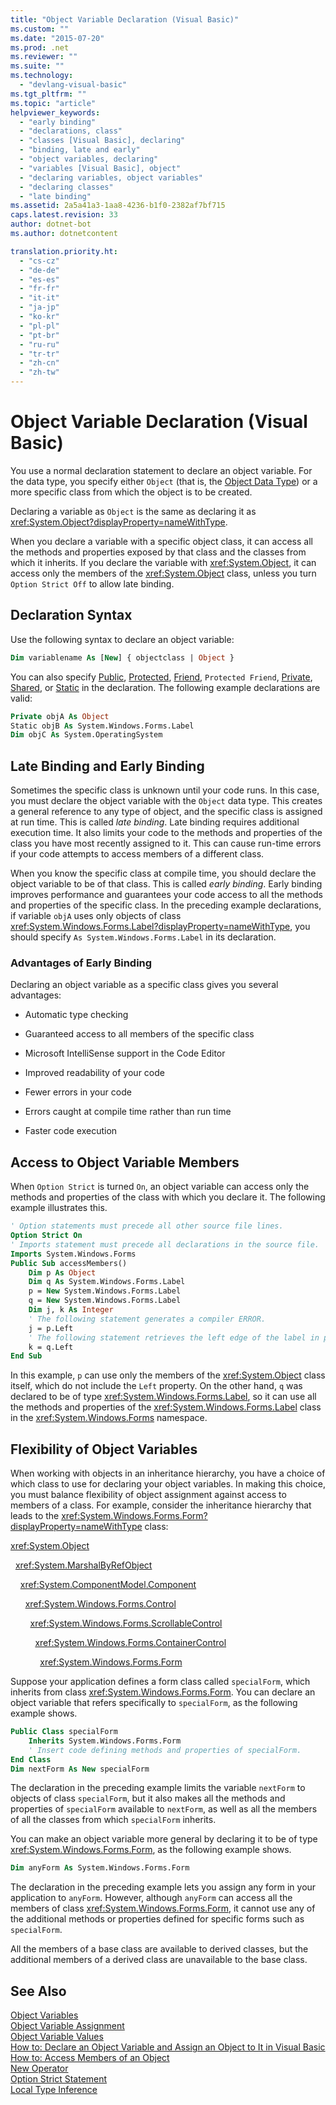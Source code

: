 ```yaml
---
title: "Object Variable Declaration (Visual Basic)"
ms.custom: ""
ms.date: "2015-07-20"
ms.prod: .net
ms.reviewer: ""
ms.suite: ""
ms.technology: 
  - "devlang-visual-basic"
ms.tgt_pltfrm: ""
ms.topic: "article"
helpviewer_keywords: 
  - "early binding"
  - "declarations, class"
  - "classes [Visual Basic], declaring"
  - "binding, late and early"
  - "object variables, declaring"
  - "variables [Visual Basic], object"
  - "declaring variables, object variables"
  - "declaring classes"
  - "late binding"
ms.assetid: 2a5a41a3-1aa8-4236-b1f0-2382af7bf715
caps.latest.revision: 33
author: dotnet-bot
ms.author: dotnetcontent

translation.priority.ht: 
  - "cs-cz"
  - "de-de"
  - "es-es"
  - "fr-fr"
  - "it-it"
  - "ja-jp"
  - "ko-kr"
  - "pl-pl"
  - "pt-br"
  - "ru-ru"
  - "tr-tr"
  - "zh-cn"
  - "zh-tw"
---
```

# Object Variable Declaration (Visual Basic)
You use a normal declaration statement to declare an object variable. For the data type, you specify either `Object` (that is, the [Object Data Type](../../../../visual-basic/language-reference/data-types/object-data-type.md)) or a more specific class from which the object is to be created.  
  
 Declaring a variable as `Object` is the same as declaring it as <xref:System.Object?displayProperty=nameWithType>.  
  
 When you declare a variable with a specific object class, it can access all the methods and properties exposed by that class and the classes from which it inherits. If you declare the variable with <xref:System.Object>, it can access only the members of the <xref:System.Object> class, unless you turn `Option Strict Off` to allow late binding.  
  
## Declaration Syntax  
 Use the following syntax to declare an object variable:  
  
```vb  
Dim variablename As [New] { objectclass | Object }  
```  
  
 You can also specify [Public](../../../../visual-basic/language-reference/modifiers/public.md), [Protected](../../../../visual-basic/language-reference/modifiers/protected.md), [Friend](../../../../visual-basic/language-reference/modifiers/friend.md), `Protected Friend`, [Private](../../../../visual-basic/language-reference/modifiers/private.md), [Shared](../../../../visual-basic/language-reference/modifiers/shared.md), or [Static](../../../../visual-basic/language-reference/modifiers/static.md) in the declaration. The following example declarations are valid:  
  
```vb  
Private objA As Object  
Static objB As System.Windows.Forms.Label  
Dim objC As System.OperatingSystem  
```  
  
## Late Binding and Early Binding  
 Sometimes the specific class is unknown until your code runs. In this case, you must declare the object variable with the `Object` data type. This creates a general reference to any type of object, and the specific class is assigned at run time. This is called *late binding*. Late binding requires additional execution time. It also limits your code to the methods and properties of the class you have most recently assigned to it. This can cause run-time errors if your code attempts to access members of a different class.  
  
 When you know the specific class at compile time, you should declare the object variable to be of that class. This is called *early binding*. Early binding improves performance and guarantees your code access to all the methods and properties of the specific class. In the preceding example declarations, if variable `objA` uses only objects of class <xref:System.Windows.Forms.Label?displayProperty=nameWithType>, you should specify `As System.Windows.Forms.Label` in its declaration.  
  
### Advantages of Early Binding  
 Declaring an object variable as a specific class gives you several advantages:  
  
-   Automatic type checking  
  
-   Guaranteed access to all members of the specific class  
  
-   Microsoft IntelliSense support in the Code Editor  
  
-   Improved readability of your code  
  
-   Fewer errors in your code  
  
-   Errors caught at compile time rather than run time  
  
-   Faster code execution  
  
## Access to Object Variable Members  
 When `Option Strict` is turned `On`, an object variable can access only the methods and properties of the class with which you declare it. The following example illustrates this.  
  
```vb  
' Option statements must precede all other source file lines.  
Option Strict On  
' Imports statement must precede all declarations in the source file.  
Imports System.Windows.Forms  
Public Sub accessMembers()  
    Dim p As Object  
    Dim q As System.Windows.Forms.Label  
    p = New System.Windows.Forms.Label  
    q = New System.Windows.Forms.Label  
    Dim j, k As Integer  
    ' The following statement generates a compiler ERROR.  
    j = p.Left  
    ' The following statement retrieves the left edge of the label in pixels.  
    k = q.Left  
End Sub  
```  
  
 In this example, `p` can use only the members of the <xref:System.Object> class itself, which do not include the `Left` property. On the other hand, `q` was declared to be of type <xref:System.Windows.Forms.Label>, so it can use all the methods and properties of the <xref:System.Windows.Forms.Label> class in the <xref:System.Windows.Forms> namespace.  
  
## Flexibility of Object Variables  
 When working with objects in an inheritance hierarchy, you have a choice of which class to use for declaring your object variables. In making this choice, you must balance flexibility of object assignment against access to members of a class. For example, consider the inheritance hierarchy that leads to the <xref:System.Windows.Forms.Form?displayProperty=nameWithType> class:  
  
 <xref:System.Object>  
  
 &nbsp;&nbsp;<xref:System.MarshalByRefObject>  
  
 &nbsp;&nbsp;&nbsp;&nbsp;<xref:System.ComponentModel.Component>  
  
 &nbsp;&nbsp;&nbsp;&nbsp;&nbsp;&nbsp;<xref:System.Windows.Forms.Control>  
  
 &nbsp;&nbsp;&nbsp;&nbsp;&nbsp;&nbsp;&nbsp;&nbsp;<xref:System.Windows.Forms.ScrollableControl>  
  
 &nbsp;&nbsp;&nbsp;&nbsp;&nbsp;&nbsp;&nbsp;&nbsp;&nbsp;&nbsp;<xref:System.Windows.Forms.ContainerControl>  
  
 &nbsp;&nbsp;&nbsp;&nbsp;&nbsp;&nbsp;&nbsp;&nbsp;&nbsp;&nbsp;&nbsp;&nbsp;<xref:System.Windows.Forms.Form>  
  
 Suppose your application defines a form class called `specialForm`, which inherits from class <xref:System.Windows.Forms.Form>. You can declare an object variable that refers specifically to `specialForm`, as the following example shows.  
  
```vb  
Public Class specialForm  
    Inherits System.Windows.Forms.Form  
    ' Insert code defining methods and properties of specialForm.  
End Class  
Dim nextForm As New specialForm  
```  
  
 The declaration in the preceding example limits the variable `nextForm` to objects of class `specialForm`, but it also makes all the methods and properties of `specialForm` available to `nextForm`, as well as all the members of all the classes from which `specialForm` inherits.  
  
 You can make an object variable more general by declaring it to be of type <xref:System.Windows.Forms.Form>, as the following example shows.  
  
```vb  
Dim anyForm As System.Windows.Forms.Form  
```  
  
 The declaration in the preceding example lets you assign any form in your application to `anyForm`. However, although `anyForm` can access all the members of class <xref:System.Windows.Forms.Form>, it cannot use any of the additional methods or properties defined for specific forms such as `specialForm`.  
  
 All the members of a base class are available to derived classes, but the additional members of a derived class are unavailable to the base class.  
  
## See Also  
 [Object Variables](../../../../visual-basic/programming-guide/language-features/variables/object-variables.md)   
 [Object Variable Assignment](../../../../visual-basic/programming-guide/language-features/variables/object-variable-assignment.md)   
 [Object Variable Values](../../../../visual-basic/programming-guide/language-features/variables/object-variable-values.md)   
 [How to: Declare an Object Variable and Assign an Object to It in Visual Basic](../../../../visual-basic/programming-guide/language-features/variables/how-to-declare-an-object-variable-and-assign-an-object-to-it.md)   
 [How to: Access Members of an Object](../../../../visual-basic/programming-guide/language-features/variables/how-to-access-members-of-an-object.md)   
 [New Operator](../../../../visual-basic/language-reference/operators/new-operator.md)   
 [Option Strict Statement](../../../../visual-basic/language-reference/statements/option-strict-statement.md)   
 [Local Type Inference](../../../../visual-basic/programming-guide/language-features/variables/local-type-inference.md)

